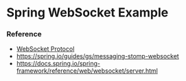 # Spring WebSocket Example

### Reference

- [WebSocket Protocol](https://kellis.tistory.com/65)
- https://spring.io/guides/gs/messaging-stomp-websocket
- https://docs.spring.io/spring-framework/reference/web/websocket/server.html